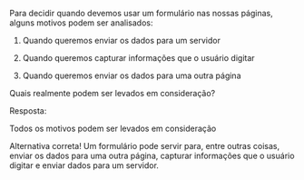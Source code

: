 Para decidir quando devemos usar um formulário nas nossas páginas, alguns motivos podem ser analisados:

1) Quando queremos enviar os dados para um servidor

2) Quando queremos capturar informações que o usuário digitar

3) Quando queremos enviar os dados para uma outra página

Quais realmente podem ser levados em consideração?

Resposta:

Todos os motivos podem ser levados em consideração


Alternativa correta! Um formulário pode servir para, entre outras coisas, enviar os dados para uma outra página, capturar informações que o usuário digitar e enviar dados para um servidor.